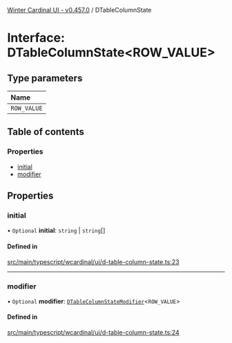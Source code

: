 [Winter Cardinal UI - v0.457.0](../index.md) / DTableColumnState

# Interface: DTableColumnState\<ROW_VALUE\>

## Type parameters

| Name |
| :------ |
| `ROW_VALUE` |

## Table of contents

### Properties

- [initial](DTableColumnState.md#initial)
- [modifier](DTableColumnState.md#modifier)

## Properties

### initial

• `Optional` **initial**: `string` \| `string`[]

#### Defined in

[src/main/typescript/wcardinal/ui/d-table-column-state.ts:23](https://github.com/winter-cardinal/winter-cardinal-ui/blob/v0.457.0/src/main/typescript/wcardinal/ui/d-table-column-state.ts#L23)

___

### modifier

• `Optional` **modifier**: [`DTableColumnStateModifier`](../index.md#dtablecolumnstatemodifier)\<`ROW_VALUE`\>

#### Defined in

[src/main/typescript/wcardinal/ui/d-table-column-state.ts:24](https://github.com/winter-cardinal/winter-cardinal-ui/blob/v0.457.0/src/main/typescript/wcardinal/ui/d-table-column-state.ts#L24)
